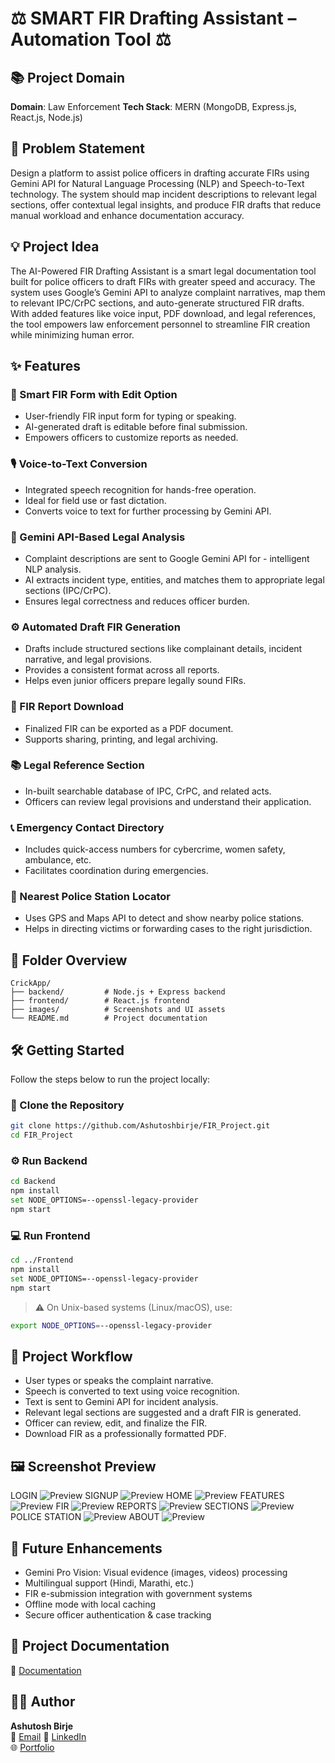 # ⚖️ SMART FIR Drafting Assistant – Automation Tool ⚖️

## 📚 Project Domain
**Domain**: Law Enforcement
**Tech Stack**: MERN (MongoDB, Express.js, React.js, Node.js)

## 🧩 Problem Statement
Design a platform to assist police officers in drafting accurate FIRs using Gemini API for Natural Language Processing (NLP) and Speech-to-Text technology. The system should map incident descriptions to relevant legal sections, offer contextual legal insights, and produce FIR drafts that reduce manual workload and enhance documentation accuracy.

## 💡 Project Idea
The AI-Powered FIR Drafting Assistant is a smart legal documentation tool built for police officers to draft FIRs with greater speed and accuracy. The system uses Google’s Gemini API to analyze complaint narratives, map them to relevant IPC/CrPC sections, and auto-generate structured FIR drafts. With added features like voice input, PDF download, and legal references, the tool empowers law enforcement personnel to streamline FIR creation while minimizing human error.

## ✨ Features

### 📝 Smart FIR Form with Edit Option
- User-friendly FIR input form for typing or speaking.
- AI-generated draft is editable before final submission.
- Empowers officers to customize reports as needed.

### 🎙️ Voice-to-Text Conversion
- Integrated speech recognition for hands-free operation.
- Ideal for field use or fast dictation.
- Converts voice to text for further processing by Gemini API.

### 🧠 Gemini API-Based Legal Analysis
- Complaint descriptions are sent to Google Gemini API for - intelligent NLP analysis.
- AI extracts incident type, entities, and matches them to appropriate legal sections (IPC/CrPC).
- Ensures legal correctness and reduces officer burden.

### ⚙️ Automated Draft FIR Generation
- Drafts include structured sections like complainant details, incident narrative, and legal provisions.
- Provides a consistent format across all reports.
- Helps even junior officers prepare legally sound FIRs.

### 📄 FIR Report Download
- Finalized FIR can be exported as a PDF document.
- Supports sharing, printing, and legal archiving.

### 📚 Legal Reference Section
- In-built searchable database of IPC, CrPC, and related acts.
- Officers can review legal provisions and understand their application.

### 📞 Emergency Contact Directory
- Includes quick-access numbers for cybercrime, women safety, ambulance, etc.
- Facilitates coordination during emergencies.

### 📍 Nearest Police Station Locator
- Uses GPS and Maps API to detect and show nearby police stations.
- Helps in directing victims or forwarding cases to the right jurisdiction.

## 📁 Folder Overview

```
CrickApp/
├── backend/         # Node.js + Express backend
├── frontend/        # React.js frontend
├── images/          # Screenshots and UI assets
└── README.md        # Project documentation
```

## 🛠️ Getting Started

Follow the steps below to run the project locally:

### 🧬 Clone the Repository
```bash
git clone https://github.com/Ashutoshbirje/FIR_Project.git
cd FIR_Project
```

### ⚙️ Run Backend
```bash
cd Backend
npm install
set NODE_OPTIONS=--openssl-legacy-provider
npm start
```

### 💻 Run Frontend
```bash
cd ../Frontend
npm install
set NODE_OPTIONS=--openssl-legacy-provider
npm start
```

> ⚠️ On Unix-based systems (Linux/macOS), use:
```bash
export NODE_OPTIONS=--openssl-legacy-provider
```

## 🔁 Project Workflow
- User types or speaks the complaint narrative.
- Speech is converted to text using voice recognition.
- Text is sent to Gemini API for incident analysis.
- Relevant legal sections are suggested and a draft FIR is generated.
- Officer can review, edit, and finalize the FIR.
- Download FIR as a professionally formatted PDF.

## 🖼️ Screenshot Preview

LOGIN
![Preview](./Images/LOGIN.png)
SIGNUP
![Preview](./Images/SIGNUP.png)
HOME
![Preview](./Images/HOME.png)
FEATURES
![Preview](./Images/FEATURES.png)
FIR
![Preview](./Images/FIR.png)
REPORTS
![Preview](./Images/REPORTS.png)
SECTIONS
![Preview](./Images/SECTIONS.png)
POLICE STATION
![Preview](./Images/STATION.png)
ABOUT
![Preview](./Images/ABOUT.png)

## 🔮 Future Enhancements
- Gemini Pro Vision: Visual evidence (images, videos) processing
- Multilingual support (Hindi, Marathi, etc.)
- FIR e-submission integration with government systems
- Offline mode with local caching
- Secure officer authentication & case tracking

## 📑 Project Documentation
📑 [Documentation](https://drive.google.com/drive/folders/1vzqk-RL5Qs9ZwlOhkcgEhs9CS_BlB1eX?usp=sharing) 

## 👨‍💻 Author

**Ashutosh Birje**  
📧 [Email](ashutoshbirje880@gmail.com) 
🔗 [LinkedIn](https://www.linkedin.com/in/ashutosh-birje-246453263/)  
🌐 [Portfolio](https://ashutoshbirje.netlify.app/)
